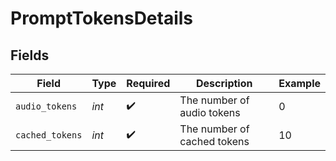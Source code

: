 # PromptTokensDetails


## Fields

| Field                       | Type                        | Required                    | Description                 | Example                     |
| --------------------------- | --------------------------- | --------------------------- | --------------------------- | --------------------------- |
| `audio_tokens`              | *int*                       | :heavy_check_mark:          | The number of audio tokens  | 0                           |
| `cached_tokens`             | *int*                       | :heavy_check_mark:          | The number of cached tokens | 10                          |